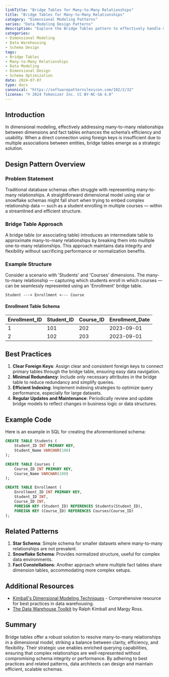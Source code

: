 ```yaml
---
linkTitle: "Bridge Tables for Many-to-Many Relationships"
title: "Bridge Tables for Many-to-Many Relationships"
category: "Dimensional Modeling Patterns"
series: "Data Modeling Design Patterns"
description: "Explore the Bridge Tables pattern to effectively handle many-to-many relationships in dimensional modeling, enhancing the clarity and efficiency of database schemas."
categories:
- Dimensional Modeling
- Data Warehousing
- Schema Design
tags:
- Bridge Tables
- Many-to-Many Relationships
- Data Modeling
- Dimensional Design
- Schema Optimization
date: 2024-07-07
type: docs
canonical: "https://softwarepatternslexicon.com/102/2/32"
license: "© 2024 Tokenizer Inc. CC BY-NC-SA 4.0"
---
```



## Introduction

In dimensional modeling, effectively addressing many-to-many relationships between dimensions and fact tables enhances the schema’s efficiency and usability. When a direct connection using foreign keys is insufficient due to multiple associations between entities, bridge tables emerge as a strategic solution.

## Design Pattern Overview

### Problem Statement

Traditional database schemas often struggle with representing many-to-many relationships. A straightforward dimensional model using star or snowflake schemas might fall short when trying to embed complex relationship data — such as a student enrolling in multiple courses — within a streamlined and efficient structure.

### Bridge Table Approach

A bridge table (or associating table) introduces an intermediate table to approximate many-to-many relationships by breaking them into multiple one-to-many relationships. This approach maintains data integrity and flexibility without sacrificing performance or normalization benefits.

### Example Structure

Consider a scenario with 'Students' and 'Courses' dimensions. The many-to-many relationship — capturing which students enroll in which courses — can be seamlessly represented using an 'Enrollment' bridge table.

```
Student ---> Enrollment <--- Course
```

#### Enrollment Table Schema

| Enrollment_ID | Student_ID | Course_ID | Enrollment_Date |
|---------------|------------|-----------|-----------------|
| 1             | 101        | 202       | 2023-09-01      |
| 2             | 102        | 203       | 2023-09-01      |

## Best Practices

1. **Clear Foreign Keys**: Assign clear and consistent foreign keys to connect primary tables through the bridge table, ensuring easy data navigation.
2. **Minimal Redundancy**: Include only necessary attributes in the bridge table to reduce redundancy and simplify queries.
3. **Efficient Indexing**: Implement indexing strategies to optimize query performance, especially for large datasets.
4. **Regular Updates and Maintenance**: Periodically review and update bridge models to reflect changes in business logic or data structures.

## Example Code

Here is an example in SQL for creating the aforementioned schema:

```sql
CREATE TABLE Students (
    Student_ID INT PRIMARY KEY,
    Student_Name VARCHAR(100)
);

CREATE TABLE Courses (
    Course_ID INT PRIMARY KEY,
    Course_Name VARCHAR(100)
);

CREATE TABLE Enrollment (
    Enrollment_ID INT PRIMARY KEY,
    Student_ID INT,
    Course_ID INT,
    FOREIGN KEY (Student_ID) REFERENCES Students(Student_ID),
    FOREIGN KEY (Course_ID) REFERENCES Courses(Course_ID)
);
```

## Related Patterns

1. **Star Schema**: Simple schema for smaller datasets where many-to-many relationships are not prevalent.
2. **Snowflake Schema**: Provides normalized structure, useful for complex data environments.
3. **Fact Constellations**: Another approach where multiple fact tables share dimension tables, accommodating more complex setups.

## Additional Resources

- [Kimball's Dimensional Modeling Techniques](https://www.kimballgroup.com) - Comprehensive resource for best practices in data warehousing.
- [The Data Warehouse Toolkit](https://www.harpercollins.com/products/the-data-warehouse-toolkit-3rd-edition-ralph-kimballmargy-ross) by Ralph Kimball and Margy Ross.

## Summary

Bridge tables offer a robust solution to resolve many-to-many relationships in a dimensional model, striking a balance between clarity, efficiency, and flexibility. Their strategic use enables enriched querying capabilities, ensuring that complex relationships are well-represented without compromising schema integrity or performance. By adhering to best practices and related patterns, data architects can design and maintain efficient, scalable schemas.
